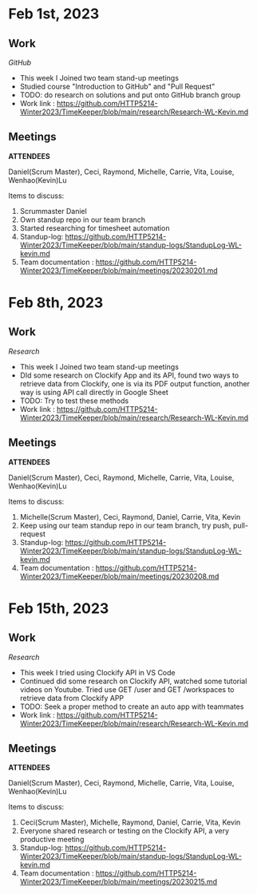 #   Feb 1st, 2023

## Work
_GitHub_

-   This week I Joined two team stand-up meetings
-   Studied course "Introduction to GitHub" and "Pull Request"
-   TODO: do research on solutions and put onto GitHub branch group
-   Work link : https://github.com/HTTP5214-Winter2023/TimeKeeper/blob/main/research/Research-WL-Kevin.md

## Meetings
**ATTENDEES**

Daniel(Scrum Master), Ceci, Raymond, Michelle, Carrie, Vita, Louise, Wenhao(Kevin)Lu

Items to discuss:

1. Scrummaster Daniel   
2. Own standup repo in our team branch
3.  Started researching for timesheet automation
4.  Standup-log: https://github.com/HTTP5214-Winter2023/TimeKeeper/blob/main/standup-logs/StandupLog-WL-kevin.md
5.  Team documentation : https://github.com/HTTP5214-Winter2023/TimeKeeper/blob/main/meetings/20230201.md


#   Feb 8th, 2023

## Work
_Research_

-   This week I Joined two team stand-up meetings
-   DId some research on Clockify App and its API, found two ways to retrieve data from Clockify, one is via its PDF output function, another way is using API call directly in Google Sheet
-   TODO: Try to test these methods
-   Work link : https://github.com/HTTP5214-Winter2023/TimeKeeper/blob/main/research/Research-WL-Kevin.md

## Meetings
**ATTENDEES**

Daniel(Scrum Master), Ceci, Raymond, Michelle, Carrie, Vita, Louise, Wenhao(Kevin)Lu

Items to discuss:

1. Michelle(Scrum Master), Ceci, Raymond, Daniel, Carrie, Vita, Kevin
2. Keep using our team standup repo in our team branch, try push, pull-request
3.  Standup-log: https://github.com/HTTP5214-Winter2023/TimeKeeper/blob/main/standup-logs/StandupLog-WL-kevin.md
4.  Team documentation : https://github.com/HTTP5214-Winter2023/TimeKeeper/blob/main/meetings/20230208.md


#   Feb 15th, 2023

## Work
_Research_

-   This week I tried using Clockify API in VS Code
-   Continued did some research on Clockify API, watched some tutorial videos on Youtube. Tried use GET /user and GET /workspaces to retrieve data from Clockify APP
-   TODO: Seek a proper method to create an auto app with teammates
-   Work link : https://github.com/HTTP5214-Winter2023/TimeKeeper/blob/main/research/Research-WL-Kevin.md

## Meetings
**ATTENDEES**

Daniel(Scrum Master), Ceci, Raymond, Michelle, Carrie, Vita, Louise, Wenhao(Kevin)Lu

Items to discuss:

1. Ceci(Scrum Master), Michelle, Raymond, Daniel, Carrie, Vita, Kevin
2. Everyone shared research or testing on the Clockify API, a very productive meeting
3.  Standup-log: https://github.com/HTTP5214-Winter2023/TimeKeeper/blob/main/standup-logs/StandupLog-WL-kevin.md
4.  Team documentation : https://github.com/HTTP5214-Winter2023/TimeKeeper/blob/main/meetings/20230215.md
